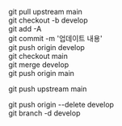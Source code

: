git pull upstream main   
git checkout -b develop   
git add -A   
git commit -m '업데이트 내용'   
git push origin develop   
git checkout main   
git merge develop   
git push origin main   

git push upstream main

git push origin --delete develop   
git branch -d develop
